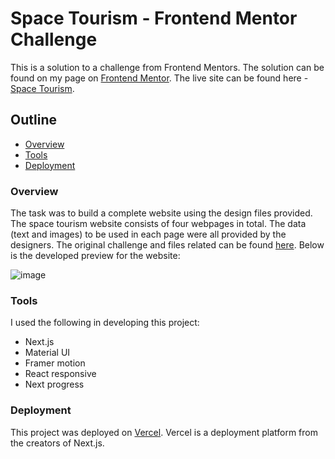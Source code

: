 # Space Tourism - Frontend Mentor Challenge
This is a solution to a challenge from Frontend Mentors. The solution can be found on my page on [Frontend Mentor](https://www.frontendmentor.io/challenges/space-tourism-multipage-website-gRWj1URZ3). The live site can be found here -  [Space Tourism](https://spacetour.vercel.app/).

## Outline
- [Overview](#overview)  
- [Tools](#tools)
- [Deployment](#deployment)

### Overview
The task was to build a complete website using the design files provided. The space tourism website consists of four webpages in total. The data (text and images) to be used in each page were all provided by the designers. The original challenge and files related can be found [here](https://www.frontendmentor.io/challenges/space-tourism-multipage-website-gRWj1URZ3). Below is the developed preview for the website:

![image](https://user-images.githubusercontent.com/55490663/210116177-0815b5fe-a5bd-4594-97df-0880e905fed6.png 'Challenge Preview')

### Tools
I used the following in developing this project:
- Next.js
- Material UI 
- Framer motion
- React responsive
- Next progress

### Deployment
This project was deployed on [Vercel](https://vercel.com). Vercel is a deployment platform from the creators of Next.js.
